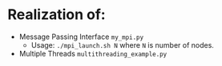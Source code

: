 # Realization of:
 * Message Passing Interface `my_mpi.py`
    * Usage: ```./mpi_launch.sh N``` where `N` is number of nodes.
 * Multiple Threads `multithreading_example.py`